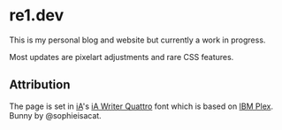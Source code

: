 # re1.dev

This is my personal blog and website but currently a work in progress.

Most updates are pixelart adjustments and rare CSS features.

## Attribution

The page is set in [iA](https://ia.net)'s [iA Writer Quattro](https://github.com/iaolo/iA-Fonts/tree/master/iA%20Writer%20Quattro) font which is based on [IBM Plex](https://github.com/IBM/plex). Bunny by @sophieisacat.
